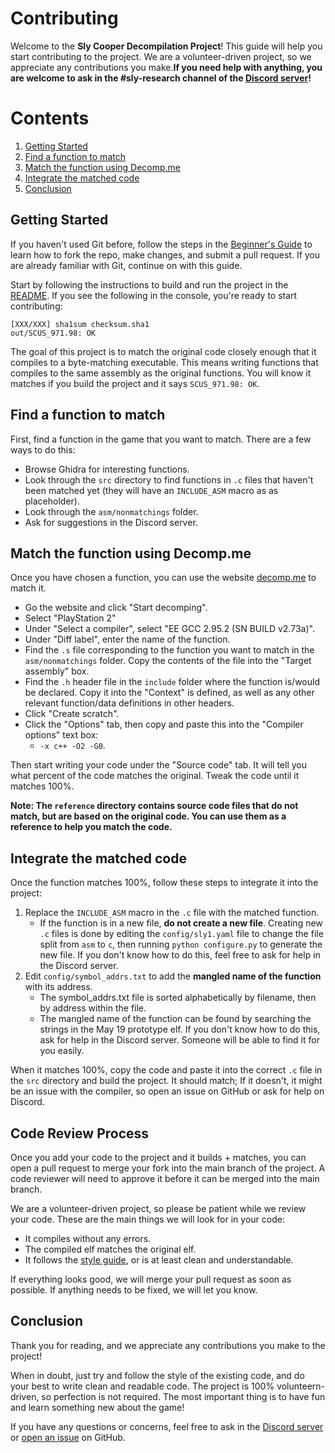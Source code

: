 # Contributing

Welcome to the **Sly Cooper Decompilation Project**! This guide will help you start contributing to the project. We are a volunteer-driven project, so we appreciate any contributions you make.**If you need help with anything, you are welcome to ask in the #sly-research channel of the [Discord server](https://discord.gg/2GSXcEzPJA)!**

# Contents

1. [Getting Started](#getting-started)
2. [Find a function to match](#find-a-function-to-match)
3. [Match the function using Decomp.me](#match-the-function-using-decompme)
4. [Integrate the matched code](#integrate-the-matched-code)
5. [Conclusion](#conclusion)


## Getting Started

If you haven't used Git before, follow the steps in the [Beginner's Guide](/docs/BEGINNERSGUIDE.md) to learn how to fork the repo, make changes, and submit a pull request. If you are already familiar with Git, continue on with this guide.

Start by following the instructions to build and run the project in the [README](/README.md). If you see the following in the console, you're ready to start contributing:

```
[XXX/XXX] sha1sum checksum.sha1
out/SCUS_971.98: OK
```

The goal of this project is to match the original code closely enough that it compiles to a byte-matching executable. This means writing functions that compiles to the same assembly as the original functions. You will know it matches if you build the project and it says `SCUS_971.98: OK`.

## Find a function to match

First, find a function in the game that you want to match. There are a few ways to do this:
* Browse Ghidra for interesting functions.
* Look through the `src` directory to find functions in `.c` files that haven't been matched yet (they will have an `INCLUDE_ASM` macro as as placeholder).
* Look through the `asm/nonmatchings` folder.
* Ask for suggestions in the Discord server.

## Match the function using Decomp.me

Once you have chosen a function, you can use the website [decomp.me](https://decomp.me/) to match it.
* Go the website and click "Start decomping".
* Select "PlayStation 2"
* Under "Select a compiler", select "EE GCC 2.95.2 (SN BUILD v2.73a)".
* Under "Diff label", enter the name of the function.
* Find the `.s` file corresponding to the function you want to match in the `asm/nonmatchings` folder. Copy the contents of the file into the "Target assembly" box.
* Find the `.h` header file in the `include` folder where the function is/would be declared. Copy it into the "Context" is defined, as well as any other relevant function/data definitions in other headers.
* Click "Create scratch".
* Click the "Options" tab, then copy and paste this into the "Compiler options" text box:
  * `-x c++ -O2 -G0`.

Then start writing your code under the "Source code" tab. It will tell you what percent of the code matches the original. Tweak the code until it matches 100%.

**Note: The `reference` directory contains source code files that do not match, but are based on the original code. You can use them as a reference to help you match the code.**

## Integrate the matched code

Once the function matches 100%, follow these steps to integrate it into the project:
1. Replace the `INCLUDE_ASM` macro in the `.c` file with the matched function.
   * If the function is in a new file, **do not create a new file**. Creating new `.c` files is done by editing the `config/sly1.yaml` file to change the file split from `asm` to `c`, then running `python configure.py` to generate the new file. If you don't know how to do this, feel free to ask for help in the Discord server.
2. Edit `config/symbol_addrs.txt` to add the **mangled name of the function** with its address.
   * The symbol_addrs.txt file is sorted alphabetically by filename, then by address within the file.
   * The mangled name of the function can be found by searching the strings in the May 19 prototype elf. If you don't know how to do this, ask for help in the Discord server. Someone will be able to find it for you easily.


When it matches 100%, copy the code and paste it into the correct `.c` file in the `src` directory and build the project. It should match; If it doesn't, it might be an issue with the compiler, so open an issue on GitHub or ask for help on Discord.

<!--### CodeMatcher

You can use [CodeMatcher](https://github.com/felinis/CodeMatcher) to help match your code against the original code. It can compile and match the entire source tree or just one file at a time. Matching against the release elf is not fully set up yet, so for now we are matching against the [May 19 2002 prototype](https://hiddenpalace.org/Sly_Cooper_and_the_Thievius_Raccoonus_(May_19,_2002_prototype)). For instructions on using CodeMatcher, see the [Code Matching Guide](/tools/codematcher/README.md).

If you are adding new code, it is strongly recommended that you run CodeMatcher before submitting a pull request. We will accept pull requests that don't match as long as the code is clean and readable, but in the future we may require that your code matches before merging it into the main branch.-->


## Code Review Process

Once you add your code to the project and it builds + matches, you can open a pull request to merge your fork into the main branch of the project. A code reviewer will need to approve it before it can be merged into the main branch.

We are a volunteer-driven project, so please be patient while we review your code. These are the main things we will look for in your code:

* It compiles without any errors.
* The compiled elf matches the original elf.
* It follows the [style guide](/docs/STYLEGUIDE.md), or is at least clean and understandable.

If everything looks good, we will merge your pull request as soon as possible. If anything needs to be fixed, we will let you know.


## Conclusion

Thank you for reading, and we appreciate any contributions you make to the project!

When in doubt, just try and follow the style of the existing code, and do your best to write clean and readable code. The project is 100% volunteern-driven, so perfection is not required. The most important thing is to have fun and learn something new about the game!

If you have any questions or concerns, feel free to ask in the [Discord server](https://discord.gg/2Y8b8Z2) or [open an issue](https://github.com/TheOnlyZac/sly1/issues/new) on GitHub.
